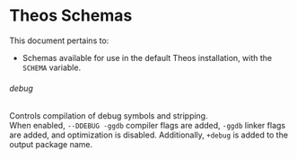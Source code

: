 # Theos Schemas

This document pertains to:

* Schemas available for use in the default Theos installation, with the `SCHEMA` variable.

###### debug

Controls compilation of debug symbols and stripping.  
When enabled, `--DDEBUG -ggdb` compiler flags are added, `-ggdb` linker flags are added, and optimization is disabled. Additionally, `+debug` is added to the output package name.
